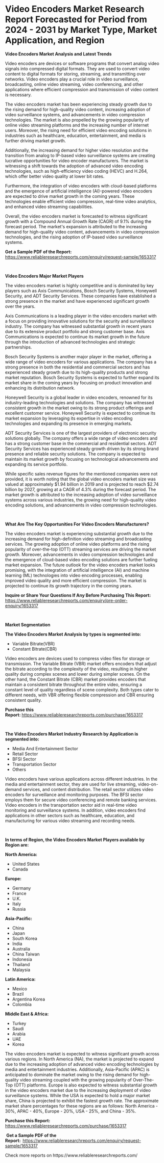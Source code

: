 <p><h1>Video Encoders Market Research Report Forecasted for Period from 2024 -  2031 by Market Type, Market Application, and Region</h1></p><p><strong>Video Encoders Market Analysis and Latest Trends</strong></p>
<p><p>Video encoders are devices or software programs that convert analog video signals into compressed digital formats. They are used to convert video content to digital formats for storing, streaming, and transmitting over networks. Video encoders play a crucial role in video surveillance, broadcasting, online video streaming, video conferencing, and other applications where efficient compression and transmission of video content is necessary.</p><p>The video encoders market has been experiencing steady growth due to the rising demand for high-quality video content, increasing adoption of video surveillance systems, and advancements in video compression technologies. The market is also propelled by the growing popularity of online video streaming platforms and the increasing number of internet users. Moreover, the rising need for efficient video encoding solutions in industries such as healthcare, education, entertainment, and media is further driving market growth.</p><p>Additionally, the increasing demand for higher video resolution and the transition from analog to IP-based video surveillance systems are creating lucrative opportunities for video encoder manufacturers. The market is witnessing a shift towards the adoption of advanced video encoding technologies, such as high-efficiency video coding (HEVC) and H.264, which offer better video quality at lower bit rates.</p><p>Furthermore, the integration of video encoders with cloud-based platforms and the emergence of artificial intelligence (AI)-powered video encoders are expected to drive market growth in the coming years. These technologies enable efficient video compression, real-time video analytics, and enhanced video streaming capabilities.</p><p>Overall, the video encoders market is forecasted to witness significant growth with a Compound Annual Growth Rate (CAGR) of 9.1% during the forecast period. The market's expansion is attributed to the increasing demand for high-quality video content, advancements in video compression technologies, and the rising adoption of IP-based video surveillance systems.</p></p>
<p><strong>Get a Sample PDF of the Report:&nbsp;</strong> <a href="https://www.reliableresearchreports.com/enquiry/request-sample/1653317">https://www.reliableresearchreports.com/enquiry/request-sample/1653317</a></p>
<p>&nbsp;</p>
<p><strong>Video Encoders Major Market Players</strong></p>
<p><p>The video encoders market is highly competitive and is dominated by key players such as Axis Communications, Bosch Security Systems, Honeywell Security, and ADT Security Services. These companies have established a strong presence in the market and have experienced significant growth over the years.</p><p>Axis Communications is a leading player in the video encoders market with a focus on providing innovative solutions for the security and surveillance industry. The company has witnessed substantial growth in recent years due to its extensive product portfolio and strong customer base. Axis Communications is expected to continue its market growth in the future through the introduction of advanced technologies and strategic partnerships.</p><p>Bosch Security Systems is another major player in the market, offering a wide range of video encoders for various applications. The company has a strong presence in both the residential and commercial sectors and has experienced steady growth due to its high-quality products and strong market reputation. Bosch Security Systems is expected to further expand its market share in the coming years by focusing on product innovation and enhancing its distribution network.</p><p>Honeywell Security is a global leader in video encoders, renowned for its industry-leading technologies and solutions. The company has witnessed consistent growth in the market owing to its strong product offerings and excellent customer service. Honeywell Security is expected to continue its market expansion by leveraging its expertise in video encoding technologies and expanding its presence in emerging markets.</p><p>ADT Security Services is one of the largest providers of electronic security solutions globally. The company offers a wide range of video encoders and has a strong customer base in the commercial and residential sectors. ADT Security Services has experienced steady growth driven by its strong brand presence and reliable security solutions. The company is expected to maintain its market growth by focusing on technological advancements and expanding its service portfolio.</p><p>While specific sales revenue figures for the mentioned companies were not provided, it is worth noting that the global video encoders market size was valued at approximately $1.94 billion in 2019 and is projected to reach $2.74 billion by 2027, growing at a CAGR of 4.3% during the forecast period. The market growth is attributed to the increasing adoption of video surveillance systems across various industries, the growing need for high-quality video encoding solutions, and advancements in video compression technologies.</p></p>
<p>&nbsp;</p>
<p><strong>What Are The Key Opportunities For Video Encoders Manufacturers?</strong></p>
<p><p>The video encoders market is experiencing substantial growth due to the increasing demand for high-definition video streaming and broadcasting services. The growing adoption of online video platforms and the rising popularity of over-the-top (OTT) streaming services are driving the market growth. Moreover, advancements in video compression technologies and the emergence of cloud-based video encoding solutions are further fueling market expansion. The future outlook for the video encoders market looks promising, with the integration of artificial intelligence (AI) and machine learning (ML) technologies into video encoding processes, enabling improved video quality and more efficient compression. The market is projected to continue its growth trajectory in the coming years.</p></p>
<p><strong>Inquire or Share Your Questions If Any Before Purchasing This Report:</strong> <a href="https://www.reliableresearchreports.com/enquiry/pre-order-enquiry/1653317">https://www.reliableresearchreports.com/enquiry/pre-order-enquiry/1653317</a></p>
<p>&nbsp;</p>
<p><strong>Market Segmentation</strong></p>
<p><strong>The Video Encoders Market Analysis by types is segmented into:</strong></p>
<p><ul><li>Variable Bitrate(VBR)</li><li>Constant Bitrate(CBR)</li></ul></p>
<p><p>Video encoders are devices used to compress video files for storage or transmission. The Variable Bitrate (VBR) market offers encoders that adjust the bitrate according to the complexity of the video, resulting in higher quality during complex scenes and lower during simpler scenes. On the other hand, the Constant Bitrate (CBR) market provides encoders that maintain a consistent bitrate throughout the entire video, ensuring a constant level of quality regardless of scene complexity. Both types cater to different needs, with VBR offering flexible compression and CBR ensuring consistent quality.</p></p>
<p><strong>Purchase this Report:&nbsp;</strong><a href="https://www.reliableresearchreports.com/purchase/1653317">https://www.reliableresearchreports.com/purchase/1653317</a></p>
<p>&nbsp;</p>
<p><strong>The Video Encoders Market Industry Research by Application is segmented into:</strong></p>
<p><ul><li>Media And Entertainment Sector</li><li>Retail Sector</li><li>BFSI Sector</li><li>Transportation Sector</li><li>Others</li></ul></p>
<p><p>Video encoders have various applications across different industries. In the media and entertainment sector, they are used for live streaming, video-on-demand services, and content distribution. The retail sector utilizes video encoders for surveillance and monitoring purposes. The BFSI sector employs them for secure video conferencing and remote banking services. Video encoders in the transportation sector aid in real-time video monitoring and surveillance systems. In addition, video encoders find applications in other sectors such as healthcare, education, and manufacturing for various video streaming and recording needs.</p></p>
<p>&nbsp;</p>
<p><strong>In terms of Region, the Video Encoders Market Players available by Region are:</strong></p>
<p>
    <p> <strong> North America: </strong>
        <ul>
            <li>United States</li>
            <li>Canada</li>
        </ul>
        </p> 
    <p> <strong> Europe: </strong>
        <ul>
            <li>Germany</li>
            <li>France</li>
            <li>U.K.</li>
            <li>Italy</li>
            <li>Russia</li>
        </ul>
        </p> 
    <p> <strong> Asia-Pacific: </strong>
        <ul>
            <li>China</li>
            <li>Japan</li>
            <li>South Korea</li>
            <li>India</li>
            <li>Australia</li>
            <li>China Taiwan</li>
            <li>Indonesia</li>
            <li>Thailand</li>
            <li>Malaysia</li>
        </ul>
        </p> 
    <p> <strong> Latin America: </strong>
        <ul>
            <li>Mexico</li>
            <li>Brazil</li>
            <li>Argentina Korea</li>
            <li>Colombia</li>
        </ul>
        </p> 
    <p> <strong> Middle East & Africa: </strong>
        <ul>
            <li>Turkey</li>
            <li>Saudi</li>
            <li>Arabia</li>
            <li>UAE</li>
            <li>Korea</li>
        </ul>
    </p>
    </p>
<p><p>The video encoders market is expected to witness significant growth across various regions. In North America (NA), the market is projected to expand due to the increasing adoption of advanced video encoding technologies by media and entertainment industries. Additionally, Asia-Pacific (APAC) is anticipated to dominate the market owing to the rising demand for high-quality video streaming coupled with the growing popularity of Over-The-Top (OTT) platforms. Europe is also expected to witness substantial growth in the video encoders market due to the increasing deployment of video surveillance systems. While the USA is expected to hold a major market share, China is projected to exhibit the fastest growth rate. The approximate market share percentages for these regions are as follows: North America - 30%, APAC - 40%, Europe - 20%, USA - 25%, and China - 35%.</p></p>
<p><strong>Purchase this Report: </strong><a href="https://www.reliableresearchreports.com/purchase/1653317">https://www.reliableresearchreports.com/purchase/1653317</a></p>
<p>&nbsp;<strong>Get a Sample PDF of the Report:&nbsp;&nbsp;</strong><a href="https://www.reliableresearchreports.com/enquiry/request-sample/1653317">https://www.reliableresearchreports.com/enquiry/request-sample/1653317</a></p>
<p><strong></strong></p>
<p>Check more reports on https://www.reliableresearchreports.com/</p>